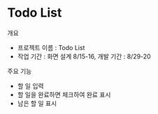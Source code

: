 # Todo List

개요
- 프로젝트 이름 : Todo List
- 작업 기간 : 화면 설계 8/15-16, 개발 기간 : 8/29-20

주요 기능
- 할 일 입력
- 할 일을 완료하면 체크하여 완료 표시
- 남은 할 일 표시

